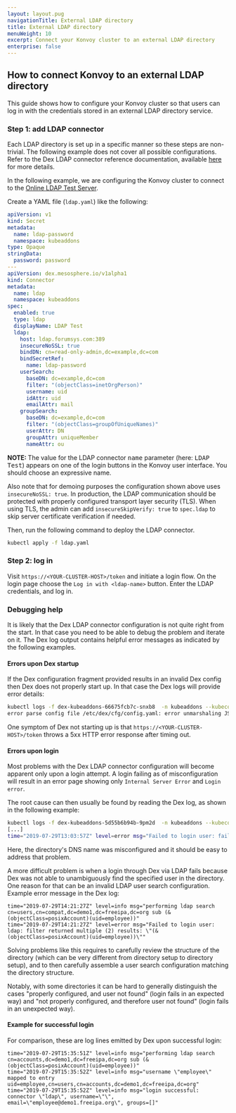 ```yaml
---
layout: layout.pug
navigationTitle: External LDAP directory
title: External LDAP directory
menuWeight: 10
excerpt: Connect your Konvoy cluster to an external LDAP directory
enterprise: false
---
```


## How to connect Konvoy to an external LDAP directory

This guide shows how to configure your Konvoy cluster so that users can log in with the credentials stored in an external LDAP directory service.

### Step 1: add LDAP connector

Each LDAP directory is set up in a specific manner so these steps are non-trivial.
The following example does not cover all possible configurations.
Refer to the Dex LDAP connector reference documentation, available [here][dex-ldap-connector] for more details.

In the following example, we are configuring the Konvoy cluster to connect to the [Online LDAP Test Server][ldap-test-server].

Create a YAML file (`ldap.yaml`) like the following:

```yaml
apiVersion: v1
kind: Secret
metadata:
  name: ldap-password
  namespace: kubeaddons
type: Opaque
stringData:
  password: password
---
apiVersion: dex.mesosphere.io/v1alpha1
kind: Connector
metadata:
  name: ldap
  namespace: kubeaddons
spec:
  enabled: true
  type: ldap
  displayName: LDAP Test
  ldap:
    host: ldap.forumsys.com:389
    insecureNoSSL: true
    bindDN: cn=read-only-admin,dc=example,dc=com
    bindSecretRef:
      name: ldap-password
    userSearch:
      baseDN: dc=example,dc=com
      filter: "(objectClass=inetOrgPerson)"
      username: uid
      idAttr: uid
      emailAttr: mail
    groupSearch:
      baseDN: dc=example,dc=com
      filter: "(objectClass=groupOfUniqueNames)"
      userAttr: DN
      groupAttr: uniqueMember
      nameAttr: ou
```

<p class="message--note"><strong>NOTE: </strong> The value for the LDAP connector <tt>name</tt> parameter (here: <tt>LDAP Test</tt>) appears on one of the login buttons in the Konvoy user interface. You should choose an expressive name.</p>

Also note that for demoing purposes the configuration shown above uses `insecureNoSSL: true`.
In production, the LDAP communication should be protected with properly configured transport layer security (TLS).
When using TLS, the admin can add `insecureSkipVerify: true` to `spec.ldap` to skip server certificate verification if needed.

Then, run the following command to deploy the LDAP connector.

```bash
kubectl apply -f ldap.yaml
```

### Step 2: log in

Visit `https://<YOUR-CLUSTER-HOST>/token` and initiate a login flow.
On the login page choose the `Log in with <ldap-name>` button.
Enter the LDAP credentials, and log in.

### Debugging help

It is likely that the Dex LDAP connector configuration is not quite right from the start.
In that case you need to be able to debug the problem and iterate on it.
The Dex log output contains helpful error messages as indicated by the following examples.

#### Errors upon Dex startup

If the Dex configuration fragment provided results in an invalid Dex config then Dex does not properly start up.
In that case the Dex logs will provide error details:

```bash
kubectl logs -f dex-kubeaddons-66675fcb7c-snxb8  -n kubeaddons --kubeconfig=admin.conf
error parse config file /etc/dex/cfg/config.yaml: error unmarshaling JSON: parse connector config: illegal base64 data at input byte 0
```

One symptom of Dex not starting up is that `https://<YOUR-CLUSTER-HOST>/token` throws a 5xx HTTP error response after timing out.

#### Errors upon login

Most problems with the Dex LDAP connector configuration will become apparent only upon a login attempt.
A login failing as of misconfiguration will result in an error page showing only `Internal Server Error` and `Login error`.

The root cause can then usually be found by reading the Dex log, as shown in the following example:

```bash
kubectl logs -f dex-kubeaddons-5d55b6b94b-9pm2d  -n kubeaddons --kubeconfig=admin.conf
[...]
time="2019-07-29T13:03:57Z" level=error msg="Failed to login user: failed to connect: LDAP Result Code 200 \"Network Error\": dial tcp: lookup freeipa.example.com on 10.255.0.10:53: no such host"
```

Here, the directory's DNS name was misconfigured and it should be easy to address that problem.

A more difficult problem is when a login through Dex via LDAP fails because Dex was not able to unambiguously find the specified user in the directory.
One reason for that can be an invalid LDAP user search configuration. Example error message in the Dex log:

```text
time="2019-07-29T14:21:27Z" level=info msg="performing ldap search cn=users,cn=compat,dc=demo1,dc=freeipa,dc=org sub (&(objectClass=posixAccount)(uid=employee))"
time="2019-07-29T14:21:27Z" level=error msg="Failed to login user: ldap: filter returned multiple (2) results: \"(&(objectClass=posixAccount)(uid=employee))\""
```

Solving problems like this requires to carefully review the structure of the directory (which can be very different from directory setup to directory setup), and to then carefully assemble a user search configuration matching the directory structure.

Notably, with some directories it can be hard to generally distinguish the cases "properly configured, and user not found" (login fails in an expected way) and "not properly configured, and therefore user not found" (login fails in an unexpected way).

#### Example for successful login

For comparison, these are log lines emitted by Dex upon successful login:

```text
time="2019-07-29T15:35:51Z" level=info msg="performing ldap search cn=accounts,dc=demo1,dc=freeipa,dc=org sub (&(objectClass=posixAccount)(uid=employee))"
time="2019-07-29T15:35:52Z" level=info msg="username \"employee\" mapped to entry uid=employee,cn=users,cn=accounts,dc=demo1,dc=freeipa,dc=org"
time="2019-07-29T15:35:52Z" level=info msg="login successful: connector \"ldap\", username=\"\", email=\"employee@demo1.freeipa.org\", groups=[]"
```

[ldap-test-server]: https://www.forumsys.com/tutorials/integration-how-to/ldap/online-ldap-test-server/
[dex-ldap-connector]: https://dexidp.io/docs/connectors/ldap/
